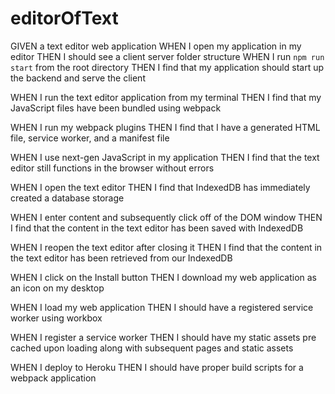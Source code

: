 # editorOfText

GIVEN a text editor web application
WHEN I open my application in my editor
THEN I should see a client server folder structure
WHEN I run `npm run start` from the root directory
THEN I find that my application should start up the backend and serve the client

WHEN I run the text editor application from my terminal
THEN I find that my JavaScript files have been bundled using webpack

WHEN I run my webpack plugins
THEN I find that I have a generated HTML file, service worker, and a manifest file

WHEN I use next-gen JavaScript in my application
THEN I find that the text editor still functions in the browser without errors

WHEN I open the text editor
THEN I find that IndexedDB has immediately created a database storage

WHEN I enter content and subsequently click off of the DOM window
THEN I find that the content in the text editor has been saved with IndexedDB

WHEN I reopen the text editor after closing it
THEN I find that the content in the text editor has been retrieved from our IndexedDB

WHEN I click on the Install button
THEN I download my web application as an icon on my desktop

WHEN I load my web application
THEN I should have a registered service worker using workbox

WHEN I register a service worker
THEN I should have my static assets pre cached upon loading along with subsequent pages and static assets

WHEN I deploy to Heroku
THEN I should have proper build scripts for a webpack application